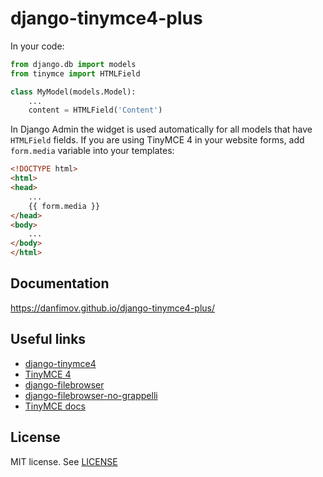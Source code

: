 # django-tinymce4-plus

In your code:

```python
from django.db import models
from tinymce import HTMLField

class MyModel(models.Model):
    ...
    content = HTMLField('Content')
```

In Django Admin the widget is used automatically for all models that have `HTMLField` fields. If you are using TinyMCE 4 in your website forms, add `form.media` variable into your templates:

```html
<!DOCTYPE html>
<html>
<head>
    ...
    {{ form.media }}
</head>
<body>
    ...
</body>
</html>
```

## Documentation

https://danfimov.github.io/django-tinymce4-plus/

## Useful links

- [django-tinymce4](https://github.com/dani0805/django-tinymce4)
- [TinyMCE 4](https://www.tinymce.com/)
- [django-filebrowser](https://github.com/sehmaschine/django-filebrowser)
- [django-filebrowser-no-grappelli](https://github.com/smacker/django-filebrowser-no-grappelli)
- [TinyMCE docs](https://www.tinymce.com/docs/)

## License

MIT license. See [LICENSE](https://github.com/danfimov/django-tinymce4-plus/blob/main/LICENSE)
